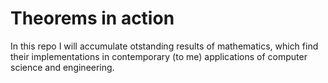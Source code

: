 # Theorems in action

In this repo I will accumulate otstanding results of mathematics, which find their implementations in contemporary (to me) applications of computer science and engineering.
